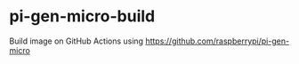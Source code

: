 # pi-gen-micro-build

Build image on GitHub Actions using https://github.com/raspberrypi/pi-gen-micro
